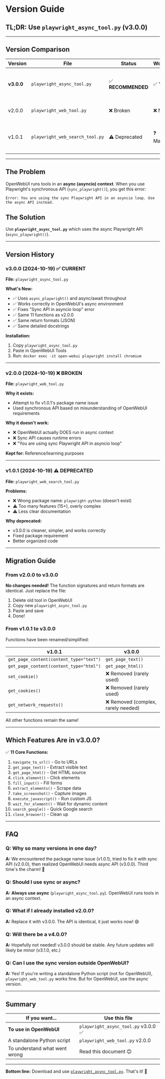 # Version Guide

## TL;DR: Use `playwright_async_tool.py` (v3.0.0)

---

## Version Comparison

| Version | File | Status | Works? | Reason |
|---------|------|--------|--------|--------|
| **v3.0.0** | `playwright_async_tool.py` | ✅ **RECOMMENDED** | ✅ Yes | Async API works in OpenWebUI's async context |
| v2.0.0 | `playwright_web_tool.py` | ❌ Broken | ❌ No | Sync API fails with "asyncio loop" error |
| v1.0.1 | `playwright_web_search_tool.py` | ⚠️ Deprecated | ❓ Maybe | Old async version, wrong package name |

---

## The Problem

OpenWebUI runs tools in an **async (asyncio) context**. When you use Playwright's synchronous API (`sync_playwright()`), you get this error:

```
Error: You are using the sync Playwright API in an asyncio loop. Use the async API instead.
```

## The Solution

Use **`playwright_async_tool.py`** which uses the async Playwright API (`async_playwright()`).

---

## Version History

### v3.0.0 (2024-10-19) ✅ CURRENT
**File:** `playwright_async_tool.py`

**What's New:**
- ✅ Uses `async_playwright()` and async/await throughout
- ✅ Works correctly in OpenWebUI's async environment
- ✅ Fixes "Sync API in asyncio loop" error
- ✅ Same 11 functions as v2.0.0
- ✅ Same return formats (JSON)
- ✅ Same detailed docstrings

**Installation:**
1. Copy `playwright_async_tool.py`
2. Paste in OpenWebUI Tools
3. Run: `docker exec -it open-webui playwright install chromium`

---

### v2.0.0 (2024-10-19) ❌ BROKEN
**File:** `playwright_web_tool.py`

**Why it exists:**
- Attempt to fix v1.0.1's package name issue
- Used synchronous API based on misunderstanding of OpenWebUI requirements

**Why it doesn't work:**
- ❌ OpenWebUI actually DOES run in async context
- ❌ Sync API causes runtime errors
- ❌ "You are using sync Playwright API in asyncio loop"

**Kept for:** Reference/learning purposes

---

### v1.0.1 (2024-10-19) ⚠️ DEPRECATED  
**File:** `playwright_web_search_tool.py`

**Problems:**
- ❌ Wrong package name: `playwright-python` (doesn't exist)
- ⚠️ Too many features (15+), overly complex
- ⚠️ Less clear documentation

**Why deprecated:**
- v3.0.0 is cleaner, simpler, and works correctly
- Fixed package requirement
- Better organized code

---

## Migration Guide

### From v2.0.0 to v3.0.0

**No changes needed!** The function signatures and return formats are identical. Just replace the file:

1. Delete old tool in OpenWebUI
2. Copy new `playwright_async_tool.py`
3. Paste and save
4. Done!

### From v1.0.1 to v3.0.0

Functions have been renamed/simplified:

| v1.0.1 | v3.0.0 |
|--------|--------|
| `get_page_content(content_type="text")` | `get_page_text()` |
| `get_page_content(content_type="html")` | `get_page_html()` |
| `set_cookie()` | ❌ Removed (rarely used) |
| `get_cookies()` | ❌ Removed (rarely used) |
| `get_network_requests()` | ❌ Removed (complex, rarely needed) |

All other functions remain the same!

---

## Which Features Are in v3.0.0?

✅ **11 Core Functions:**

1. `navigate_to_url()` - Go to URLs
2. `get_page_text()` - Extract visible text
3. `get_page_html()` - Get HTML source
4. `click_element()` - Click elements
5. `fill_input()` - Fill forms
6. `extract_elements()` - Scrape data
7. `take_screenshot()` - Capture images
8. `execute_javascript()` - Run custom JS
9. `wait_for_element()` - Wait for dynamic content
10. `search_google()` - Quick Google search
11. `close_browser()` - Clean up

---

## FAQ

### Q: Why so many versions in one day?
**A:** We encountered the package name issue (v1.0.1), tried to fix it with sync API (v2.0.0), then realized OpenWebUI needs async API (v3.0.0). Third time's the charm! 🎯

### Q: Should I use sync or async?
**A:** **Always use async** (`playwright_async_tool.py`). OpenWebUI runs tools in an async context.

### Q: What if I already installed v2.0.0?
**A:** Replace it with v3.0.0. The API is identical, it just works now! 😄

### Q: Will there be a v4.0.0?
**A:** Hopefully not needed! v3.0.0 should be stable. Any future updates will likely be minor (v3.1.0, etc.)

### Q: Can I use the sync version outside OpenWebUI?
**A:** Yes! If you're writing a standalone Python script (not for OpenWebUI), `playwright_web_tool.py` works fine. But for OpenWebUI, use the async version.

---

## Summary

| If you want... | Use this file |
|----------------|---------------|
| **To use in OpenWebUI** | `playwright_async_tool.py` v3.0.0 ✅ |
| A standalone Python script | `playwright_web_tool.py` v2.0.0 |
| To understand what went wrong | Read this document 😊 |

---

**Bottom line:** Download and use [`playwright_async_tool.py`](./playwright_async_tool.py). That's it! 🚀
